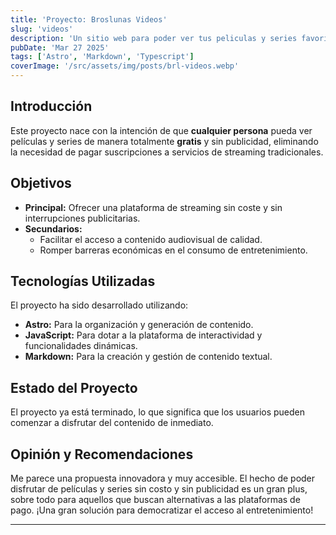 ```yaml
---
title: 'Proyecto: Broslunas Videos'
slug: 'videos'
description: 'Un sitio web para poder ver tus peliculas y series favoritas totalmente gratis y sin publicidad.'
pubDate: 'Mar 27 2025'
tags: ['Astro', 'Markdown', 'Typescript']
coverImage: '/src/assets/img/posts/brl-videos.webp'
---
```


## Introducción

Este proyecto nace con la intención de que **cualquier persona** pueda ver películas y series de manera totalmente **gratis** y sin publicidad, eliminando la necesidad de pagar suscripciones a servicios de streaming tradicionales.

## Objetivos

- **Principal:** Ofrecer una plataforma de streaming sin coste y sin interrupciones publicitarias.
- **Secundarios:**
  - Facilitar el acceso a contenido audiovisual de calidad.
  - Romper barreras económicas en el consumo de entretenimiento.

## Tecnologías Utilizadas

El proyecto ha sido desarrollado utilizando:

- **Astro:** Para la organización y generación de contenido.
- **JavaScript:** Para dotar a la plataforma de interactividad y funcionalidades dinámicas.
- **Markdown:** Para la creación y gestión de contenido textual.

## Estado del Proyecto

El proyecto ya está terminado, lo que significa que los usuarios pueden comenzar a disfrutar del contenido de inmediato.

## Opinión y Recomendaciones

Me parece una propuesta innovadora y muy accesible. El hecho de poder disfrutar de películas y series sin costo y sin publicidad es un gran plus, sobre todo para aquellos que buscan alternativas a las plataformas de pago. ¡Una gran solución para democratizar el acceso al entretenimiento!

---
